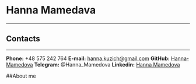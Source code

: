 <!-- 
+ Имя и фамилия
+ Контакты для связи
Краткая информация о себе (ваша цель и приоритеты, подчеркните свои сильные стороны, расскажите о своём опыте работы, если опыта работы нет, расскажите о своём стремлении учиться и узнавать новое)
Навыки (языки программирования, фреймворки, методологии, системы контроля версий и инструменты разработки, которыми вы владеете)
Примеры кода
Опыт работы. Junior Dev может перечислить учебные проекты с указанием использованных навыков и ссылками на исходный код.
Образование (включая пройденные курсы и тренинги)
Английский язык (уровень английского языка, если была языковая практика, расскажите о ней) -->

# Hanna Mamedava
****
## Contacts
****
**Phone:** +48 575 242 764
**E-mail:** hanna.kuzich@gmail.com
**GitHub:** [Hanna-Mamedova](https://github.com/Hanna-Mamedova)
**Telegram:** @Hanna_Mamedova
**Linkedin:** [Hanna Mamedova](linkedin.com/in/hanna-mamedova)

##About me